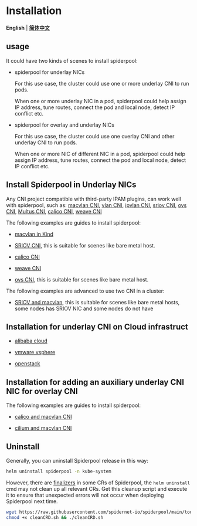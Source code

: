 # Installation

**English** | [**简体中文**](./install-zh_CN.md)

## usage

It could have two kinds of scenes to install spiderpool:

* spiderpool for underlay NICs

    For this use case, the cluster could use one or more underlay CNI to run pods.

    When one or more underlay NIC in a pod, spiderpool could help assign IP address, tune routes, connect the pod and local node, detect IP conflict etc.

* spiderpool for overlay and underlay NICs

    For this use case, the cluster could use one overlay CNI and other underlay CNI to run pods.

    When one or more NIC of different NIC in a pod, spiderpool could help assign IP address, tune routes, connect the pod and local node, detect IP conflict etc.

## Install Spiderpool in Underlay NICs

Any CNI project compatible with third-party IPAM plugins, can work well with spiderpool, such as:
[macvlan CNI](https://github.com/containernetworking/plugins/tree/main/plugins/main/macvlan),
[vlan CNI](https://github.com/containernetworking/plugins/tree/main/plugins/main/vlan),
[ipvlan CNI](https://github.com/containernetworking/plugins/tree/main/plugins/main/ipvlan),
[sriov CNI](https://github.com/k8snetworkplumbingwg/sriov-cni),
[ovs CNI](https://github.com/k8snetworkplumbingwg/ovs-cni),
[Multus CNI](https://github.com/k8snetworkplumbingwg/multus-cni),
[calico CNI](https://github.com/projectcalico/calico),
[weave CNI](https://github.com/weaveworks/weave)

The following examples are guides to install spiderpool:

* [macvlan in Kind](./underlay/get-started-kind.md)

* [SRIOV CNI](./underlay/get-started-sriov.md), this is suitable for scenes like bare metal host.

* [calico CNI](./underlay/get-started-calico.md)

* [weave CNI](./underlay/get-started-weave.md)

* [ovs CNI](./underlay/get-started-ovs.md), this is suitable for scenes like bare metal host.

The following examples are advanced to use two CNI in a cluster:

* [SRIOV and macvlan](./underlay/get-started-macvlan-and-sriov.md), this is suitable for scenes like bare metal hosts, some nodes has SRIOV NIC and some nodes do not have

## Installation for underlay CNI on Cloud infrastruct

* [alibaba cloud](./cloud/get-started-alibaba.md)

* [vmware vsphere](./cloud/get-started-vmware.md)

* [openstack](./cloud/get-started-openstack.md)

## Installation for adding an auxiliary underlay CNI NIC for overlay CNI

The following examples are guides to install spiderpool:

* [calico and macvlan CNI](./overlay/get-started-calico.md)

* [cilium and macvlan CNI](./overlay/get-started-cilium.md)

## Uninstall

Generally, you can uninstall Spiderpool release in this way:

```bash
helm uninstall spiderpool -n kube-system
```

However, there are [finalizers](https://kubernetes.io/docs/concepts/overview/working-with-objects/finalizers/) in some CRs of Spiderpool, the `helm uninstall` cmd may not clean up all relevant CRs. Get this cleanup script and execute it to ensure that unexpected errors will not occur when deploying Spiderpool next time.

```bash
wget https://raw.githubusercontent.com/spidernet-io/spiderpool/main/tools/scripts/cleanCRD.sh
chmod +x cleanCRD.sh && ./cleanCRD.sh
```
